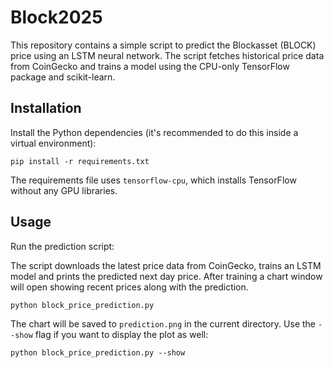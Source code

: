 # Block2025

This repository contains a simple script to predict the Blockasset (BLOCK) price using an LSTM neural network. The script fetches historical price data from CoinGecko and trains a model using the CPU-only TensorFlow package and scikit-learn.

## Installation

Install the Python dependencies (it's recommended to do this inside a virtual environment):

```
pip install -r requirements.txt
```
The requirements file uses `tensorflow-cpu`, which installs TensorFlow without any GPU libraries.

## Usage

Run the prediction script:

The script downloads the latest price data from CoinGecko, trains an LSTM model and prints the predicted next day price. After training a chart window will open showing recent prices along with the prediction.

```
python block_price_prediction.py
```

The chart will be saved to `prediction.png` in the current directory. Use the
`--show` flag if you want to display the plot as well:

```
python block_price_prediction.py --show

```
